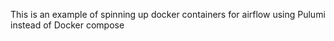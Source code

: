 This is an example of spinning up docker containers for airflow using Pulumi instead of Docker compose